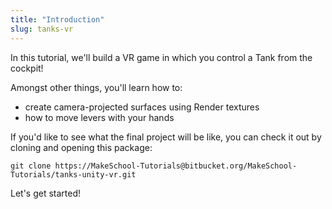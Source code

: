 ```yaml
---
title: "Introduction"
slug: tanks-vr
---
```


In this tutorial, we'll build a VR game in which you control a Tank from the cockpit!

Amongst other things, you'll learn how to:

- create camera-projected surfaces using Render textures
- how to move levers with your hands

If you'd like to see what the final project will be like, you can check it out by cloning and opening this package:

```
git clone https://MakeSchool-Tutorials@bitbucket.org/MakeSchool-Tutorials/tanks-unity-vr.git
```

Let's get started!
